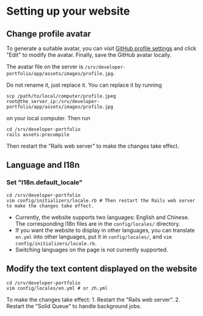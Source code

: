 # Setting up your website

## Change profile avatar

To generate a suitable avatar, you can visit [GitHub profile settings](https://github.com/settings/profile) and click "Edit" to modify the avatar. Finally, save the GitHub avatar locally.

The avatar file on the server is `/srv/developer-portfolio/app/assets/images/profile.jpg`.

Do not rename it, just replace it. You can replace it by running

```shell
scp /path/to/local/computer/profile.jpeg root@the_server_ip:/srv/developer-portfolio/app/assets/images/profile.jpg
```

on your local computer. Then run

```shell
cd /srv/developer-portfolio
rails assets:precompile
```

Then restart the "Rails web server" to make the changes take effect.

## Language and I18n

### Set "I18n.default_locale"

```shell
cd /srv/developer-portfolio
vim config/initializers/locale.rb # Then restart the Rails web server to make the changes take effect.
```

- Currently, the website supports two languages: English and Chinese. The corresponding i18n files are in the `config/locales/` directory.
- If you want the website to display in other languages, you can translate `en.yml` into other languages, put it in `config/locales/`, and `vim config/initializers/locale.rb`.
- Switching languages on the page is not currently supported.

## Modify the text content displayed on the website

```shell
cd /srv/developer-portfolio
vim config/locales/en.yml # or zh.yml
```

To make the changes take effect:
    1. Restart the "Rails web server".
    2. Restart the "Solid Queue" to handle background jobs.
